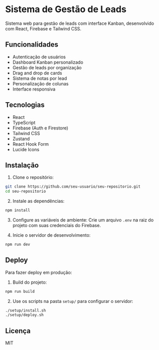 # Sistema de Gestão de Leads

Sistema web para gestão de leads com interface Kanban, desenvolvido com React, Firebase e Tailwind CSS.

## Funcionalidades

- Autenticação de usuários
- Dashboard Kanban personalizado
- Gestão de leads por organização
- Drag and drop de cards
- Sistema de notas por lead
- Personalização de colunas
- Interface responsiva

## Tecnologias

- React
- TypeScript
- Firebase (Auth e Firestore)
- Tailwind CSS
- Zustand
- React Hook Form
- Lucide Icons

## Instalação

1. Clone o repositório:
```bash
git clone https://github.com/seu-usuario/seu-repositorio.git
cd seu-repositorio
```

2. Instale as dependências:
```bash
npm install
```

3. Configure as variáveis de ambiente:
Crie um arquivo `.env` na raiz do projeto com suas credenciais do Firebase.

4. Inicie o servidor de desenvolvimento:
```bash
npm run dev
```

## Deploy

Para fazer deploy em produção:

1. Build do projeto:
```bash
npm run build
```

2. Use os scripts na pasta `setup/` para configurar o servidor:
```bash
./setup/install.sh
./setup/deploy.sh
```

## Licença

MIT